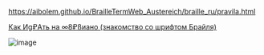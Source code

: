 https://aibolem.github.io/BrailleTermWeb_Austereich/braille_ru/pravila.html

[Как Иg₽Aть на ∞8₽ßиано (знакомство со шрифтом Брайля)](https://aibolem.github.io/BrailleTermWeb_Austereich/braille_ru/pravila.html)

![image](https://github.com/aibolem/BrailleTermWeb_Austereich/assets/102619282/ae2c2646-92bd-4546-8b37-b224d3139b45)
